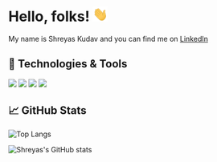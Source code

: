 
# Hello, folks! <img src="https://github.com/shreyas-jk/shreyas-jk/blob/main/wave.gif" width="30px">

My name is Shreyas Kudav and you can find me on [LinkedIn](https://www.linkedin.com/in/shreyaskudav/)

## 🔧 Technologies & Tools
![](https://img.shields.io/badge/Programming_Language-Python-informational?style=flat&logo=python2&logoColor=white&color=2bbc8a)
![](https://img.shields.io/badge/Web_Framework-Flask-informational?style=flat&logo=python&logoColor=white&color=2bbc8a)
![](https://img.shields.io/badge/IDE-VSCode-informational?style=flat&logo=python&logoColor=white&color=2bbc8a)
![](https://img.shields.io/badge/Libraries-NumPy_Pandas_ScikitLearn_Matplotlib_Tensorflow-informational?style=flat&logo=python&logoColor=white&color=2bbc8a)

## &#x1f4c8; GitHub Stats

![Top Langs](https://github-readme-stats.vercel.app/api/top-langs/?username=shreyas-jk&langs_count=8&theme=dark)

![Shreyas's GitHub stats](https://github-readme-stats.vercel.app/api?username=shreyas-jk&theme=dark)


